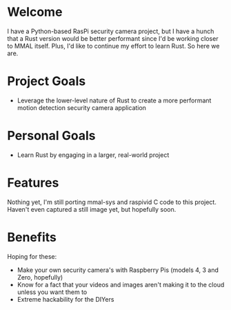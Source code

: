 # Welcome

I have a Python-based RasPi security camera project, but I have a hunch that a Rust version would be better performant since I'd be working closer to MMAL itself. Plus, I'd like to continue my effort to learn Rust. So here we are.

# Project Goals

* Leverage the lower-level nature of Rust to create a more performant motion detection security camera application

# Personal Goals

* Learn Rust by engaging in a larger, real-world project

# Features

Nothing yet, I'm still porting mmal-sys and raspivid C code to this project. Haven't even captured a still image yet, but hopefully soon.

# Benefits

Hoping for these:

* Make your own security camera's with Raspberry Pis (models 4, 3 and Zero, hopefully)
* Know for a fact that your videos and images aren't making it to the cloud unless you want them to
* Extreme hackability for the DIYers
